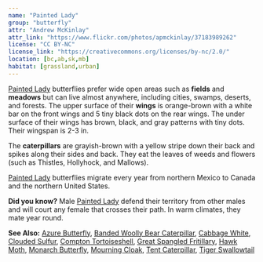 ```yaml
---
name: "Painted Lady"
group: "butterfly"
attr: "Andrew McKinlay"
attr_link: "https://www.flickr.com/photos/apmckinlay/37183989262"
license: "CC BY-NC"
license_link: "https://creativecommons.org/licenses/by-nc/2.0/"
location: [bc,ab,sk,mb]
habitat: [grassland,urban]
---
```


[Painted Lady](/insects/paintbut/) butterflies prefer wide open areas such as **fields** and **meadows** but can live almost anywhere, including cities, swamps, deserts, and forests. The upper surface of their **wings** is orange-brown with a white bar on the front wings and 5 tiny black dots on the rear wings. The under surface of their wings has brown, black, and gray patterns with tiny dots. Their wingspan is 2-3 in.

The **caterpillars** are grayish-brown with a yellow stripe down their back and spikes along their sides and back. They eat the leaves of weeds and flowers (such as Thistles, Hollyhock, and Mallows).

[Painted Lady](/insects/paintbut/) butterflies migrate every year from northern Mexico to Canada and the northern United States.

**Did you know?** Male [Painted Lady](/insects/paintbut/) defend their territory from other males and will court any female that crosses their path. In warm climates, they mate year round.

<!-- generated, do not edit -->
**See Also:**
[Azure Butterfly](/insects/azurebut/),
[Banded Woolly Bear Caterpillar](/insects/bandwb/),
[Cabbage White](/insects/cabbgwht/),
[Clouded Sulfur](/insects/cloudsulf/),
[Compton Tortoiseshell](/insects/comptort/),
[Great Spangled Fritillary](/insects/greatfrit/),
[Hawk Moth](/insects/hawkmoth/),
[Monarch Butterfly](/insects/monarch/),
[Mourning Cloak](/insects/mournbut/),
[Tent Caterpillar](/insects/tentcat/),
[Tiger Swallowtail](/insects/tigerbut/)
